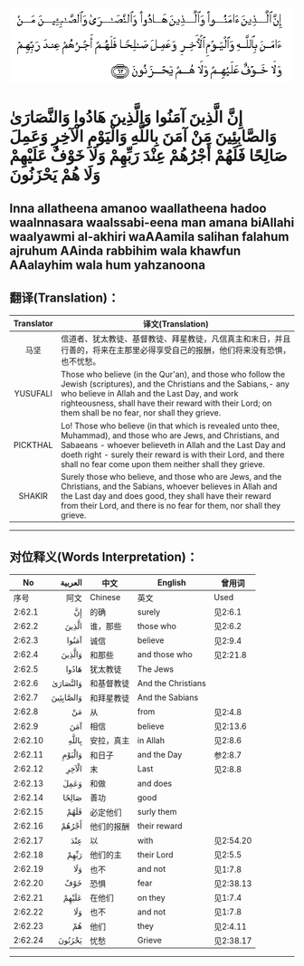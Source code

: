 ![002:062](images/002_062.gif)

#  إِنَّ الَّذِينَ آمَنُوا وَالَّذِينَ هَادُوا وَالنَّصَارَىٰ وَالصَّابِئِينَ مَنْ آمَنَ بِاللَّهِ وَالْيَوْمِ الْآخِرِ وَعَمِلَ صَالِحًا فَلَهُمْ أَجْرُهُمْ عِنْدَ رَبِّهِمْ وَلَا خَوْفٌ عَلَيْهِمْ وَلَا هُمْ يَحْزَنُونَ 

## Inna allatheena amanoo waallatheena hadoo waalnnasara waalssabi-eena man amana biAllahi waalyawmi al-akhiri waAAamila salihan falahum ajruhum AAinda rabbihim wala khawfun AAalayhim wala hum yahzanoona

## 翻译(Translation)：

| Translator | 译文(Translation)                                            |
|:----------:| ------------------------------------------------------------ |
| 马坚       | 信道者、犹太教徒、基督教徒、拜星教徒，凡信真主和末日，并且行善的，将来在主那里必得享受自己的报酬，他们将来没有恐惧，也不忧愁。 |
| YUSUFALI   | Those who believe (in the Qur'an), and those who follow the Jewish (scriptures), and the Christians and the Sabians,- any who believe in Allah and the Last Day, and work righteousness, shall have their reward with their Lord; on them shall be no fear, nor shall they grieve. |
| PICKTHAL   | Lo! Those who believe (in that which is revealed unto thee, Muhammad), and those who are Jews, and Christians, and Sabaeans - whoever believeth in Allah and the Last Day and doeth right - surely their reward is with their Lord, and there shall no fear come upon them neither shall they grieve. |
| SHAKIR     | Surely those who believe, and those who are Jews, and the Christians, and the Sabians, whoever believes in Allah and the Last day and does good, they shall have their reward from their Lord, and there is no fear for them, nor shall they grieve. |

---

## 对位释义(Words Interpretation)：

| No      |   العربية | 中文       | English            | 曾用词    |
| ------- | --------: | ---------- | ------------------ | --------- |
| 序号    |      阿文 | Chinese    | 英文               | Used      |
| 2:62.1  |        إِنَّ | 的确       | surely             | 见2:6.1   |
| 2:62.2  |     الَّذِينَ | 谁，那些   | those who          | 见2:6.2   |
| 2:62.3  |     آمَنُوا | 诚信       | believe            | 见2:9.4   |
| 2:62.4  |    وَالَّذِينَ | 和那些     | and those who      | 见2:21.8  |
| 2:62.5  |     هَادُوا | 犹太教徒   | The Jews           |           |
| 2:62.6  |  وَالنَّصَارَىٰ | 和基督教徒 | And the Christians |           |
| 2:62.7  | وَالصَّابِئِينَ | 和拜星教徒 | And the Sabians    |           |
| 2:62.8  |        مَنْ | 从         | from               | 见2:4.8   |
| 2:62.9  |       آمَنَ | 相信       | believe            | 见2:13.6  |
| 2:62.10 |     بِاللَّهِ | 安拉，真主 | in Allah           | 见2:8.6   |
| 2:62.11 |    وَالْيَوْمِ | 和日子     | and the Day        | 参2:8.7   |
| 2:62.12 |     الْآخِرِ | 末         | Last               | 见2:8.8   |
| 2:62.13 |      وَعَمِلَ | 和做       | and does           |           |
| 2:62.14 |     صَالِحًا | 善功       | good               |           |
| 2:62.15 |      فَلَهُمْ | 必定他们   | surly them         |           |
| 2:62.16 |     أَجْرُهُمْ | 他们的报酬 | their reward       |           |
| 2:62.17 |       عِنْدَ | 以         | with               | 见2:54.20 |
| 2:62.18 |      رَبِّهِمْ | 他们的主   | their Lord         | 见2:5.5   |
| 2:62.19 |       وَلَا | 也不       | and not            | 见1:7.8   |
| 2:62.20 |       خَوْفٌ | 恐惧       | fear               | 见2:38.13 |
| 2:62.21 |     عَلَيْهِمْ | 在他们     | on they            | 见1:7.4   |
| 2:62.22 |       وَلَا | 也不       | and not            | 见1:7.8   |
| 2:62.23 |        هُمْ | 他们       | they               | 见2:4.11  |
| 2:62.24 |    يَحْزَنُونَ | 忧愁       | Grieve             | 见2:38.17 |

---
